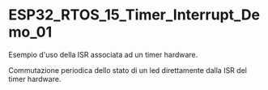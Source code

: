 # ESP32_RTOS_15_Timer_Interrupt_Demo_01

Esempio d'uso della ISR associata ad un timer hardware. 

Commutazione periodica dello stato di un led direttamente dalla ISR del timer hardware.

